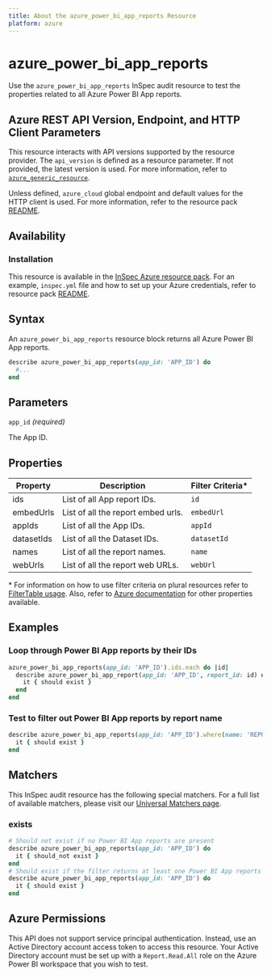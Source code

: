 ```yaml
---
title: About the azure_power_bi_app_reports Resource
platform: azure
---
```


# azure_power_bi_app_reports

Use the `azure_power_bi_app_reports` InSpec audit resource to test the properties related to all Azure Power BI App reports.

## Azure REST API Version, Endpoint, and HTTP Client Parameters

This resource interacts with API versions supported by the resource provider. The `api_version` is defined as a resource parameter.
If not provided, the latest version is used. For more information, refer to [`azure_generic_resource`](azure_generic_resource.md).

Unless defined, `azure_cloud` global endpoint and default values for the HTTP client is used. For more information, refer to the resource pack [README](../../README.md).

## Availability

### Installation

This resource is available in the [InSpec Azure resource pack](https://github.com/inspec/inspec-azure). For an example, `inspec.yml` file and how to set up your Azure credentials, refer to resource pack [README](../../README.md#Service-Principal).

## Syntax

An `azure_power_bi_app_reports` resource block returns all Azure Power BI App reports.

```ruby
describe azure_power_bi_app_reports(app_id: 'APP_ID') do
  #...
end
```

## Parameters

`app_id` _(required)_

The App ID.

## Properties

|Property                        | Description                                                            | Filter Criteria<superscript>*</superscript> |
|--------------------------------|------------------------------------------------------------------------|------------------|
| ids                            | List of all App report IDs.                                            | `id`             |
| embedUrls                      | List of all the report embed urls.                                     | `embedUrl`       |
| appIds                         | List of all the App IDs.                                               | `appId`        |
| datasetIds                     | List of all the Dataset IDs.                                           | `datasetId`        |
| names                          | List of all the report names.                                          | `name`       |
| webUrls                        | List of all the report web URLs.                                       | `webUrl`      |

<superscript>*</superscript> For information on how to use filter criteria on plural resources refer to [FilterTable usage](https://github.com/inspec/inspec/blob/master/dev-docs/filtertable-usage.md).
Also, refer to [Azure documentation](https://docs.microsoft.com/en-us/rest/api/power-bi/apps/get-reports) for other properties available.

## Examples

### Loop through Power BI App reports by their IDs

```ruby
azure_power_bi_app_reports(app_id: 'APP_ID').ids.each do |id|
  describe azure_power_bi_app_report(app_id: 'APP_ID', report_id: id) do
    it { should exist }
  end
end
```

### Test to filter out Power BI App reports by report name

```ruby
describe azure_power_bi_app_reports(app_id: 'APP_ID').where(name: 'REPORT_NAME') do
  it { should exist }
end
```

## Matchers

This InSpec audit resource has the following special matchers. For a full list of available matchers, please visit our [Universal Matchers page](https://www.inspec.io/docs/reference/matchers/).

### exists

```ruby
# Should not exist if no Power BI App reports are present
describe azure_power_bi_app_reports(app_id: 'APP_ID') do
  it { should_not exist }
end
# Should exist if the filter returns at least one Power BI App reports
describe azure_power_bi_app_reports(app_id: 'APP_ID') do
  it { should exist }
end
```

## Azure Permissions

This API does not support service principal authentication. Instead, use an Active Directory account access token to access this resource.
Your Active Directory account must be set up with a `Report.Read.All` role on the Azure Power BI workspace that you wish to test.
